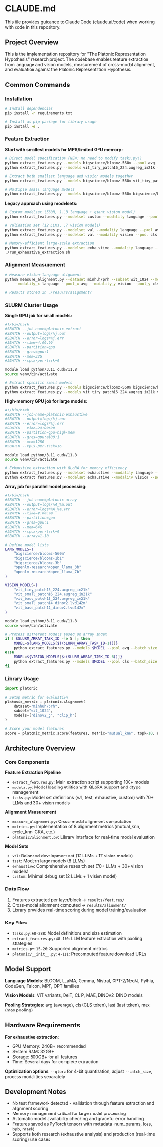 # CLAUDE.md

This file provides guidance to Claude Code (claude.ai/code) when working with code in this repository.

## Project Overview

This is the implementation repository for "The Platonic Representation Hypothesis" research project. The codebase enables feature extraction from language and vision models, measurement of cross-modal alignment, and evaluation against the Platonic Representation Hypothesis.

## Common Commands

### Installation
```bash
# Install dependencies
pip install -r requirements.txt

# Install as pip package for library usage
pip install -e .
```

### Feature Extraction

**Start with smallest models for MPS/limited GPU memory:**
```bash
# Direct model specification (NEW: no need to modify tasks.py!)
python extract_features.py --models bigscience/bloomz-560m --pool avg
python extract_features.py --models vit_tiny_patch16_224.augreg_in21k --pool cls

# Extract both smallest language and vision models together
python extract_features.py --models bigscience/bloomz-560m vit_tiny_patch16_224.augreg_in21k

# Multiple small language models
python extract_features.py --models bigscience/bloomz-560m bigscience/bloomz-1b1 --pool avg
```

**Legacy approach using modelsets:**
```bash
# Custom modelset (560M, 1.1B language + giant vision model)
python extract_features.py --modelset custom --modality language --pool avg

# Validation set (12 LLMs, 17 vision models)
python extract_features.py --modelset val --modality language --pool avg
python extract_features.py --modelset val --modality vision --pool cls

# Memory-efficient large-scale extraction
python extract_features.py --modelset exhaustive --modality language --batch_size 4 --qlora
./run_exhaustive_extraction.sh
```

### Alignment Measurement
```bash
# Measure vision-language alignment
python measure_alignment.py --dataset minhuh/prh --subset wit_1024 --modelset val \
    --modality_x language --pool_x avg --modality_y vision --pool_y cls

# Results stored in ./results/alignment/
```

### SLURM Cluster Usage

**Single GPU job for small models:**
```bash
#!/bin/bash
#SBATCH --job-name=platonic-extract
#SBATCH --output=logs/%j.out
#SBATCH --error=logs/%j.err
#SBATCH --time=4:00:00
#SBATCH --partition=gpu
#SBATCH --gres=gpu:1
#SBATCH --mem=32G
#SBATCH --cpus-per-task=8

module load python/3.11 cuda/11.8
source venv/bin/activate

# Extract specific small models
python extract_features.py --models bigscience/bloomz-560m bigscience/bloomz-1b1 --pool avg --batch_size 8
python extract_features.py --models vit_tiny_patch16_224.augreg_in21k vit_small_patch16_224.augreg_in21k --pool cls --batch_size 16
```

**High-memory GPU job for large models:**
```bash
#!/bin/bash
#SBATCH --job-name=platonic-exhaustive
#SBATCH --output=logs/%j.out  
#SBATCH --error=logs/%j.err
#SBATCH --time=24:00:00
#SBATCH --partition=gpu-high-mem
#SBATCH --gres=gpu:a100:1
#SBATCH --mem=128G
#SBATCH --cpus-per-task=16

module load python/3.11 cuda/11.8
source venv/bin/activate

# Exhaustive extraction with QLoRA for memory efficiency
python extract_features.py --modelset exhaustive --modality language --pool avg --batch_size 4 --qlora
python extract_features.py --modelset exhaustive --modality vision --pool cls --batch_size 8
```

**Array job for parallel model processing:**
```bash
#!/bin/bash
#SBATCH --job-name=platonic-array
#SBATCH --output=logs/%A_%a.out
#SBATCH --error=logs/%A_%a.err
#SBATCH --time=8:00:00
#SBATCH --partition=gpu
#SBATCH --gres=gpu:1
#SBATCH --mem=64G
#SBATCH --cpus-per-task=8
#SBATCH --array=1-10

# Define model lists
LANG_MODELS=(
    "bigscience/bloomz-560m"
    "bigscience/bloomz-1b1"
    "bigscience/bloomz-3b"
    "openlm-research/open_llama_3b"
    "openlm-research/open_llama_7b"
)

VISION_MODELS=(
    "vit_tiny_patch16_224.augreg_in21k"
    "vit_small_patch16_224.augreg_in21k"
    "vit_base_patch16_224.augreg_in21k"
    "vit_small_patch14_dinov2.lvd142m"
    "vit_base_patch14_dinov2.lvd142m"
)

module load python/3.11 cuda/11.8
source venv/bin/activate

# Process different models based on array index
if [ $SLURM_ARRAY_TASK_ID -le 5 ]; then
    MODEL=${LANG_MODELS[$((SLURM_ARRAY_TASK_ID-1))]}
    python extract_features.py --models $MODEL --pool avg --batch_size 8
else
    MODEL=${VISION_MODELS[$((SLURM_ARRAY_TASK_ID-6))]}
    python extract_features.py --models $MODEL --pool cls --batch_size 16
fi
```

### Library Usage
```python
import platonic

# Setup metric for evaluation
platonic_metric = platonic.Alignment(
    dataset="minhuh/prh", 
    subset="wit_1024",
    models=["dinov2_g", "clip_h"]
)

# Score your model features
score = platonic_metric.score(features, metric="mutual_knn", topk=10, normalize=True)
```

## Architecture Overview

### Core Components

**Feature Extraction Pipeline**
- `extract_features.py`: Main extraction script supporting 100+ models
- `models.py`: Model loading utilities with QLoRA support and dtype management
- `tasks.py`: Model set definitions (val, test, exhaustive, custom) with 70+ LLMs and 30+ vision models

**Alignment Measurement**  
- `measure_alignment.py`: Cross-modal alignment computation
- `metrics.py`: Implementation of 8 alignment metrics (mutual_knn, cycle_knn, CKA, etc.)
- `platonic/alignment.py`: Library interface for real-time model evaluation

**Model Sets**
- `val`: Balanced development set (12 LLMs + 17 vision models)
- `test`: Modern large models (8 LLMs)  
- `exhaustive`: Comprehensive research set (70+ LLMs + 30+ vision models)
- `custom`: Minimal debug set (2 LLMs + 1 vision model)

### Data Flow
1. Features extracted per layer/block → `results/features/`
2. Cross-modal alignment computed → `results/alignment/`
3. Library provides real-time scoring during model training/evaluation

### Key Files
- `tasks.py:68-288`: Model definitions and size estimation
- `extract_features.py:48-150`: LLM feature extraction with pooling strategies
- `metrics.py:15-26`: Supported alignment metrics
- `platonic/__init__.py:4-111`: Precomputed feature download URLs

## Model Support

**Language Models**: BLOOM, LLaMA, Gemma, Mistral, GPT-2/Neo/J, Pythia, CodeGen, Falcon, MPT, OPT families

**Vision Models**: ViT variants, DeiT, CLIP, MAE, DINOv2, DINO models

**Pooling Strategies**: avg (average), cls (CLS token), last (last token), max (max pooling)

## Hardware Requirements

**For exhaustive extraction**:
- GPU Memory: 24GB+ recommended
- System RAM: 32GB+ 
- Storage: 500GB+ for all features
- Time: Several days for complete extraction

**Optimization options**: `--qlora` for 4-bit quantization, adjust `--batch_size`, process modalities separately

## Development Notes

- No test framework detected - validation through feature extraction and alignment scoring
- Memory management critical for large model processing
- Automatic model availability checking and graceful error handling
- Features saved as PyTorch tensors with metadata (num_params, loss, bpb, mask)
- Supports both research (exhaustive analysis) and production (real-time scoring) use cases